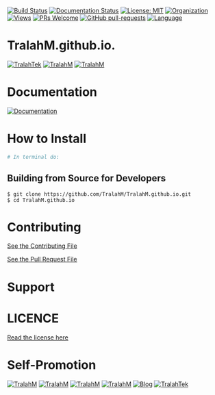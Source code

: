
[![Build Status](https://travis-ci.com/TralahM/TralahM.github.io.svg?branch=master)](https://travis-ci.com/TralahM/TralahM.github.io)
[![Documentation Status](https://readthedocs.org/projects/TralahM.github.io/badge/?version=latest)](https://TralahM.github.io.readthedocs.io/en/latest/?badge=latest)
[![License: MIT](https://img.shields.io/badge/License-MIT-green.svg)](https://opensource.org/licenses/MIT)
[![Organization](https://img.shields.io/badge/Org-TralahTek-blue.svg)](https://github.com/TralahTek)
[![Views](http://hits.dwyl.io/TralahM/TralahM.github.io.svg)](http://dwyl.io/TralahM/TralahM.github.io)
[![PRs Welcome](https://img.shields.io/badge/PRs-Welcome-brightgreen.svg?style=flat-square)](https://github.com/TralahM/TralahM.github.io/pull/)
[![GitHub pull-requests](https://img.shields.io/badge/Issues-pr-red.svg?style=flat-square)](https://github.com/TralahM/TralahM.github.io/pull/)
[![Language](https://img.shields.io/badge/Language-ruby-701516.svg)](https://github.com/TralahM)

# TralahM.github.io.


[![TralahTek](https://img.shields.io/badge/Organization-TralahTek-black.svg?style=for-the-badge)](https://github.com/TralahTek)
[![TralahM](https://img.shields.io/badge/Engineer-TralahM-blue.svg?style=for-the-badge)](https://github.com/TralahM)
[![TralahM](https://img.shields.io/badge/Maintainer-TralahM-green.svg?style=for-the-badge)](https://github.com/TralahM)

# Documentation

[![Documentation](https://img.shields.io/badge/Docs-TralahM.github.io-blue.svg?style=for-the-badge)](https://github.com/TralahM/TralahM.github.io)

# How to Install
```bash
# In terminal do:
```

## Building from Source for Developers

```console
$ git clone https://github.com/TralahM/TralahM.github.io.git
$ cd TralahM.github.io
```

# Contributing
[See the Contributing File](CONTRIBUTING.rst)


[See the Pull Request File](PULL_REQUEST_TEMPLATE.md)


# Support

# LICENCE

[Read the license here](LICENSE)


# Self-Promotion

[![TralahM](https://img.shields.io/badge/Twitter-TralahM-blue.svg?style=for-the-badge)](https://twitter.com/TralahM)
[![TralahM](https://img.shields.io/badge/Github-TralahM-black.svg?style=for-the-badge)](https://github.com/TralahM)
[![TralahM](https://img.shields.io/badge/Kaggle-TralahM-purple.svg?style=for-the-badge)](https://kaggle.com/TralahM)
[![TralahM](https://img.shields.io/badge/LinkedIn-TralahM-red.svg?style=for-the-badge)](https://linkedin.com/in/TralahM)
[![Blog](https://img.shields.io/badge/Blog-tralahm.tralahtek.com-blue.svg?style=for-the-badge)](https://tralahm.tralahtek.com)
[![TralahTek](https://img.shields.io/badge/Organization-TralahTek-cyan.svg?style=for-the-badge)](https://tralahtek.com)


